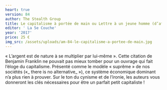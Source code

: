 ```yaml
---
heart: true
version: 84
author: The Stealth Group
title: Le capitalisme à portée de main ou Lettre à un jeune homme (d’affaires)
editor: ' La 5e Couche'
year: '2017'
price: 25 €
img_src: /assets/uploads/am-84-le-capitalisme-a-portee-de-main.jpg
---
```

« L’argent est de nature à se multiplier par lui-même ». Cette citation de Benjamin Franklin ne pouvait pas mieux tomber pour un ouvrage qui fait l’éloge du capitalisme. Présenté comme le modèle « suprême » de nos sociétés («_ there is no alternative_ »), ce système économique dominant n’a plus rien à prouver. Sur le ton du cynisme et de l’ironie, les auteurs vous donneront les clés nécessaires pour être un parfait petit capitaliste !
